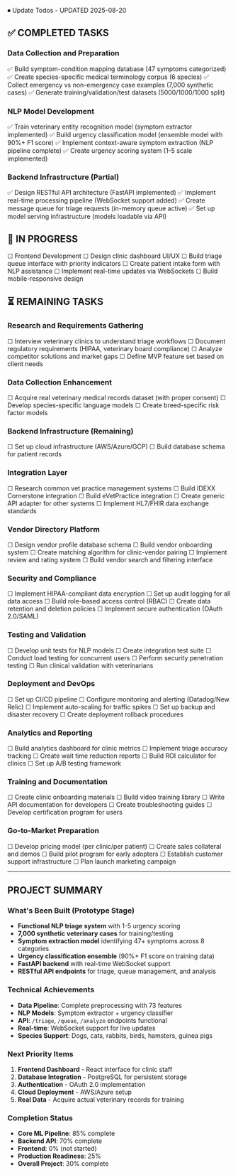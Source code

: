 ⏺ Update Todos - UPDATED 2025-08-20

## ✅ COMPLETED TASKS

### Data Collection and Preparation
 ✅ Build symptom-condition mapping database (47 symptoms categorized)
 ✅ Create species-specific medical terminology corpus (6 species)
 ✅ Collect emergency vs non-emergency case examples (7,000 synthetic cases)
 ✅ Generate training/validation/test datasets (5000/1000/1000 split)

### NLP Model Development
 ✅ Train veterinary entity recognition model (symptom extractor implemented)
 ✅ Build urgency classification model (ensemble model with 90%+ F1 score)
 ✅ Implement context-aware symptom extraction (NLP pipeline complete)
 ✅ Create urgency scoring system (1-5 scale implemented)

### Backend Infrastructure (Partial)
 ✅ Design RESTful API architecture (FastAPI implemented)
 ✅ Implement real-time processing pipeline (WebSocket support added)
 ✅ Create message queue for triage requests (in-memory queue active)
 ✅ Set up model serving infrastructure (models loadable via API)

## 🔄 IN PROGRESS

 ☐ Frontend Development
 ☐ Design clinic dashboard UI/UX
 ☐ Build triage queue interface with priority indicators
 ☐ Create patient intake form with NLP assistance
 ☐ Implement real-time updates via WebSockets
 ☐ Build mobile-responsive design

## ⏳ REMAINING TASKS

### Research and Requirements Gathering
 ☐ Interview veterinary clinics to understand triage workflows
 ☐ Document regulatory requirements (HIPAA, veterinary board compliance)
 ☐ Analyze competitor solutions and market gaps
 ☐ Define MVP feature set based on client needs

### Data Collection Enhancement
 ☐ Acquire real veterinary medical records dataset (with proper consent)
 ☐ Develop species-specific language models
 ☐ Create breed-specific risk factor models

### Backend Infrastructure (Remaining)
 ☐ Set up cloud infrastructure (AWS/Azure/GCP)
 ☐ Build database schema for patient records
### Integration Layer
 ☐ Research common vet practice management systems
 ☐ Build IDEXX Cornerstone integration
 ☐ Build eVetPractice integration
 ☐ Create generic API adapter for other systems
 ☐ Implement HL7/FHIR data exchange standards

### Vendor Directory Platform
 ☐ Design vendor profile database schema
 ☐ Build vendor onboarding system
 ☐ Create matching algorithm for clinic-vendor pairing
 ☐ Implement review and rating system
 ☐ Build vendor search and filtering interface

### Security and Compliance
 ☐ Implement HIPAA-compliant data encryption
 ☐ Set up audit logging for all data access
 ☐ Build role-based access control (RBAC)
 ☐ Create data retention and deletion policies
 ☐ Implement secure authentication (OAuth 2.0/SAML)

### Testing and Validation
 ☐ Develop unit tests for NLP models
 ☐ Create integration test suite
 ☐ Conduct load testing for concurrent users
 ☐ Perform security penetration testing
 ☐ Run clinical validation with veterinarians

### Deployment and DevOps
 ☐ Set up CI/CD pipeline
 ☐ Configure monitoring and alerting (Datadog/New Relic)
 ☐ Implement auto-scaling for traffic spikes
 ☐ Set up backup and disaster recovery
 ☐ Create deployment rollback procedures

### Analytics and Reporting
 ☐ Build analytics dashboard for clinic metrics
 ☐ Implement triage accuracy tracking
 ☐ Create wait time reduction reports
 ☐ Build ROI calculator for clinics
 ☐ Set up A/B testing framework

### Training and Documentation
 ☐ Create clinic onboarding materials
 ☐ Build video training library
 ☐ Write API documentation for developers
 ☐ Create troubleshooting guides
 ☐ Develop certification program for users

### Go-to-Market Preparation
 ☐ Develop pricing model (per clinic/per patient)
 ☐ Create sales collateral and demos
 ☐ Build pilot program for early adopters
 ☐ Establish customer support infrastructure
 ☐ Plan launch marketing campaign

---

## PROJECT SUMMARY

### What's Been Built (Prototype Stage)
- **Functional NLP triage system** with 1-5 urgency scoring
- **7,000 synthetic veterinary cases** for training/testing
- **Symptom extraction model** identifying 47+ symptoms across 8 categories
- **Urgency classification ensemble** (90%+ F1 score on training data)
- **FastAPI backend** with real-time WebSocket support
- **RESTful API endpoints** for triage, queue management, and analysis

### Technical Achievements
- **Data Pipeline**: Complete preprocessing with 73 features
- **NLP Models**: Symptom extractor + urgency classifier
- **API**: `/triage`, `/queue`, `/analyze` endpoints functional
- **Real-time**: WebSocket support for live updates
- **Species Support**: Dogs, cats, rabbits, birds, hamsters, guinea pigs

### Next Priority Items
1. **Frontend Dashboard** - React interface for clinic staff
2. **Database Integration** - PostgreSQL for persistent storage
3. **Authentication** - OAuth 2.0 implementation
4. **Cloud Deployment** - AWS/Azure setup
5. **Real Data** - Acquire actual veterinary records for training

### Completion Status
- **Core ML Pipeline**: 85% complete
- **Backend API**: 70% complete
- **Frontend**: 0% (not started)
- **Production Readiness**: 25%
- **Overall Project**: 30% complete